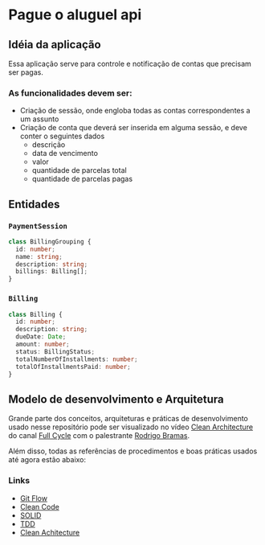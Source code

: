 # Pague o aluguel api

## Idéia da aplicação
Essa aplicação serve para controle e notificação de contas que precisam ser pagas.

### As funcionalidades devem ser:

* Criação de sessão, onde engloba todas as contas correspondentes a um assunto
* Criação de conta que deverá ser inserida em alguma sessão, e deve conter o seguintes dados
  * descrição
  * data de vencimento
  * valor
  * quantidade de parcelas total
  * quantidade de parcelas pagas 

## Entidades

### `PaymentSession`
```typescript
class BillingGrouping {
  id: number;
  name: string;
  description: string;
  billings: Billing[];
}
```

### `Billing`
```typescript
class Billing {
  id: number;
  description: string;
  dueDate: Date;
  amount: number;
  status: BillingStatus;
  totalNumberOfInstallments: number;
  totalOfInstallmentsPaid: number;
}
```

## Modelo de desenvolvimento e Arquitetura

Grande parte dos conceitos, arquiteturas e práticas de desenvolvimento usado nesse repositório pode ser visualizado no vídeo [Clean Architecture](https://www.youtube.com/watch?v=BuSf7VsH064) do canal [Full Cycle](https://www.youtube.com/channel/UCMUoZehUZBhLb8XaTc8TQrA) com o palestrante [Rodrigo Bramas](https://www.youtube.com/channel/UCkqOofjb7nl6V8vXrIbGtiQ).

Além disso, todas as referências de procedimentos e boas práticas usados até agora estão abaixo:

### Links
* [Git Flow](https://medium.com/trainingcenter/utilizando-o-fluxo-git-flow-e63d5e0d5e04)
* [Clean Code](https://balta.io/blog/clean-code)
* [SOLID](https://medium.com/desenvolvendo-com-paixao/o-que-%C3%A9-solid-o-guia-completo-para-voc%C3%AA-entender-os-5-princ%C3%ADpios-da-poo-2b937b3fc530)
* [TDD](https://www.youtube.com/watch?v=sg1zFpNM5Jw)
* [Clean Achitecture](https://blog.cleancoder.com/uncle-bob/2012/08/13/the-clean-architecture.html)
